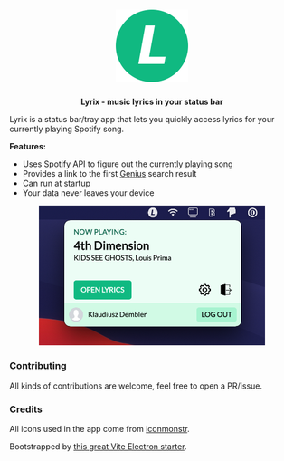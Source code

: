 <div align="center">
  <h1>
    <img height="128" width="128" alt="lyrix logo" src="resources/icon.png"/>
  </h1>

<strong>Lyrix - music lyrics in your status bar</strong>

</div>

Lyrix is a status bar/tray app that lets you quickly access lyrics for your currently playing Spotify song.

**Features:**

- Uses Spotify API to figure out the currently playing song
- Provides a link to the first [Genius](https://genius.com) search result
- Can run at startup
- Your data never leaves your device

<div align="center">
  <img width="400" alt="lyrix logo" src="docs/screenshot.png" />
</div>

### Contributing

All kinds of contributions are welcome, feel free to open a PR/issue.

### Credits

All icons used in the app come from [iconmonstr](https://iconmonstr.com/).

Bootstrapped by [this great Vite Electron starter](https://github.com/maxstue/vite-reactts-electron-starter).
